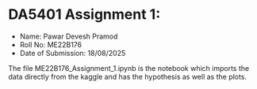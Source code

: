 # DA5401 Assignment 1:

-  Name: Pawar Devesh Pramod
-  Roll No: ME22B176
-  Date of Submission: 18/08/2025

The file ME22B176_Assignment_1.ipynb is the notebook which imports the data directly from the kaggle and has the hypothesis as well as the plots.
